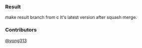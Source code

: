 ### Result

make result branch from c
It's latest version after squash merge.

### Contributors

[@yong313](https://github.com/yong313)
